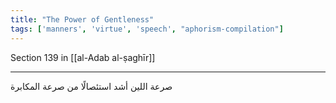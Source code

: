 ```yaml
---
title: "The Power of Gentleness"
tags: ['manners', 'virtue', 'speech', "aphorism-compilation"]
---
```


 Section 139 in [[al-Adab al-ṣaghīr]]

---
صرعة اللين أشد استئصالًا من صرعة المكابرة
